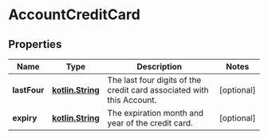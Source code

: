 
# AccountCreditCard

## Properties
Name | Type | Description | Notes
------------ | ------------- | ------------- | -------------
**lastFour** | [**kotlin.String**](.md) | The last four digits of the credit card associated with this Account.  |  [optional]
**expiry** | [**kotlin.String**](.md) | The expiration month and year of the credit card. |  [optional]




